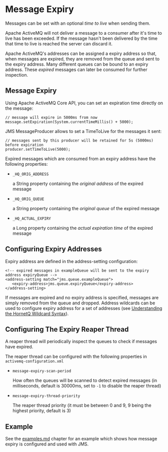 # Message Expiry

Messages can be set with an optional *time to live* when sending them.

Apache ActiveMQ will not deliver a message to a consumer after it's time to
live has been exceeded. If the message hasn't been delivered by the time
that time to live is reached the server can discard it.

Apache ActiveMQ's addresses can be assigned a expiry address so that, when
messages are expired, they are removed from the queue and sent to the
expiry address. Many different queues can be bound to an expiry address.
These *expired* messages can later be consumed for further inspection.

## Message Expiry

Using Apache ActiveMQ Core API, you can set an expiration time directly on the
message:

    // message will expire in 5000ms from now
    message.setExpiration(System.currentTimeMillis() + 5000);

JMS MessageProducer allows to set a TimeToLive for the messages it sent:

    // messages sent by this producer will be retained for 5s (5000ms) before expiration
    producer.setTimeToLive(5000);

Expired messages which are consumed from an expiry address have the
following properties:

-   `_HQ_ORIG_ADDRESS`

    a String property containing the *original address* of the expired
    message

-   `_HQ_ORIG_QUEUE`

    a String property containing the *original queue* of the expired
    message

-   `_HQ_ACTUAL_EXPIRY`

    a Long property containing the *actual expiration time* of the
    expired message

## Configuring Expiry Addresses

Expiry address are defined in the address-setting configuration:

    <!-- expired messages in exampleQueue will be sent to the expiry address expiryQueue -->
    <address-setting match="jms.queue.exampleQueue">
       <expiry-address>jms.queue.expiryQueue</expiry-address>
    </address-setting>

If messages are expired and no expiry address is specified, messages are
simply removed from the queue and dropped. Address wildcards can be used
to configure expiry address for a set of addresses (see [Understanding the HornetQ Wildcard Syntax](wildcard-syntax.md)).

## Configuring The Expiry Reaper Thread

A reaper thread will periodically inspect the queues to check if
messages have expired.

The reaper thread can be configured with the following properties in
`activemq-configuration.xml`

-   `message-expiry-scan-period`

    How often the queues will be scanned to detect expired messages (in
    milliseconds, default is 30000ms, set to `-1` to disable the reaper
    thread)

-   `message-expiry-thread-priority`

    The reaper thread priority (it must be between 0 and 9, 9 being the
    highest priority, default is 3)

## Example

See the [examples.md](examples.md) chapter for an example which shows how message expiry is configured and used with JMS.
